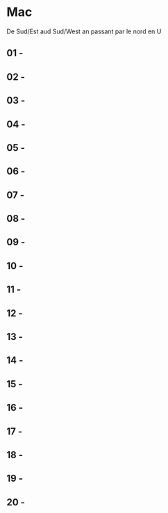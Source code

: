 # Mac

De Sud/Est aud Sud/West an passant par le nord en U

## 01 -

## 02 -

## 03 -

## 04 -

## 05 -

## 06 -

## 07 -

## 08 -

## 09 -

## 10 -

## 11 -

## 12 -

## 13 -

## 14 -

## 15 -

## 16 -

## 17 -

## 18 -

## 19 -

## 20 -

